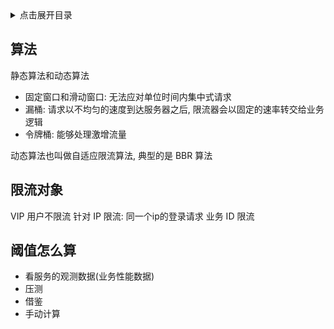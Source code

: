 <details>
<summary>点击展开目录</summary>

- [算法](#算法)
- [限流对象](#限流对象)
- [阈值怎么算](#阈值怎么算)

</details>


## 算法


静态算法和动态算法

* 固定窗口和滑动窗口: 无法应对单位时间内集中式请求
* 漏桶: 请求以不均匀的速度到达服务器之后, 限流器会以固定的速率转交给业务逻辑
* 令牌桶: 能够处理激增流量

动态算法也叫做自适应限流算法, 典型的是 BBR 算法

## 限流对象

VIP 用户不限流
针对 IP 限流: 同一个ip的登录请求
业务 ID 限流

## 阈值怎么算

* 看服务的观测数据(业务性能数据)
* 压测
* 借鉴
* 手动计算
